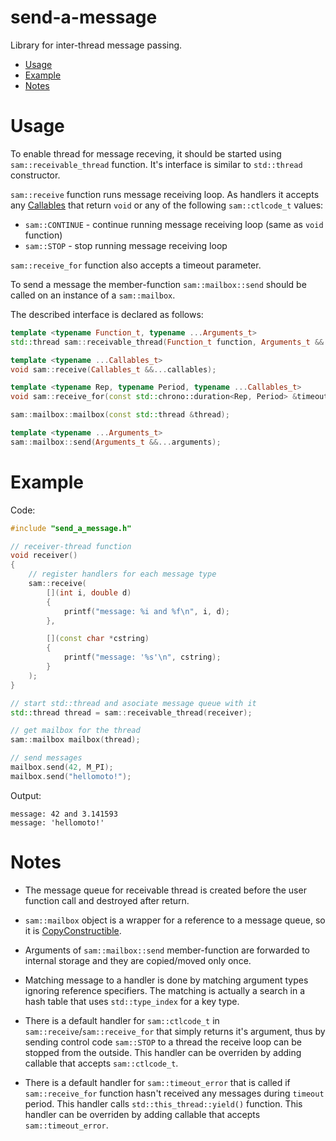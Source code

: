 # send-a-message

Library for inter-thread message passing.

- [Usage](#usage)
- [Example](#example)
- [Notes](#notes)



# Usage

To enable thread for message receving, it should be started using `sam::receivable_thread` function. It's interface is similar to `std::thread` constructor.

`sam::receive` function runs message receiving loop. As handlers it accepts any [Callables](http://en.cppreference.com/w/cpp/concept/Callable) that return `void` or any of the following `sam::ctlcode_t` values:
* `sam::CONTINUE` - continue running message receiving loop (same as `void` function)
* `sam::STOP` - stop running message receiving loop

`sam::receive_for` function also accepts a timeout parameter.

To send a message the member-function `sam::mailbox::send` should be called on an instance of a `sam::mailbox`.

The described interface is declared as follows:

```C++
template <typename Function_t, typename ...Arguments_t>
std::thread sam::receivable_thread(Function_t function, Arguments_t &&...arguments);
```

```C++
template <typename ...Callables_t>
void sam::receive(Callables_t &&...callables);
```

```C++
template <typename Rep, typename Period, typename ...Callables_t>
void sam::receive_for(const std::chrono::duration<Rep, Period> &timeout, Callables_t &&...callables);
```

```C++
sam::mailbox::mailbox(const std::thread &thread);
```

```C++
template <typename ...Arguments_t>
sam::mailbox::send(Arguments_t &&...arguments);
```



# Example

Code:
```C++
#include "send_a_message.h"
```

```C++
// receiver-thread function
void receiver()
{
	// register handlers for each message type
	sam::receive(
		[](int i, double d)
		{
			printf("message: %i and %f\n", i, d);
		},

		[](const char *cstring)
		{
			printf("message: '%s'\n", cstring);
		}
	);
}
```

```C++
// start std::thread and asociate message queue with it
std::thread thread = sam::receivable_thread(receiver);

// get mailbox for the thread
sam::mailbox mailbox(thread);

// send messages
mailbox.send(42, M_PI);
mailbox.send("hellomoto!");
```

Output:
```
message: 42 and 3.141593
message: 'hellomoto!'
```



# Notes

* The message queue for receivable thread is created before the user function call and destroyed after return.

* `sam::mailbox` object is a wrapper for a reference to a message queue, so it is [CopyConstructible](http://en.cppreference.com/w/cpp/concept/CopyConstructible).

* Arguments of `sam::mailbox::send` member-function are forwarded to internal storage and they are copied/moved only once.

* Matching message to a handler is done by matching argument types ignoring reference specifiers. The matching is actually a search in a hash table that uses `std::type_index` for a key type.

* There is a default handler for `sam::ctlcode_t` in `sam::receive`/`sam::receive_for` that simply returns it's argument, thus by sending control code `sam::STOP` to a thread the receive loop can be stopped from the outside. This handler can be overriden by adding callable that accepts `sam::ctlcode_t`.

* There is a default handler for `sam::timeout_error` that is called if `sam::receive_for` function hasn't received any messages during `timeout` period. This handler calls `std::this_thread::yield()` function. This handler can be overriden by adding callable that accepts `sam::timeout_error`.

